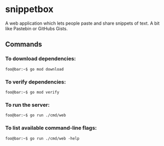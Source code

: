 # snippetbox

A web application which lets people paste and share snippets of text. A bit like Pastebin or GitHubs Gists.

## Commands

### To download dependencies:

```console
foo@bar:~$ go mod download
```

### To verify dependencies:

```console
foo@bar:~$ go mod verify
```

### To run the server:

```console
foo@bar:~$ go run ./cmd/web
```

### To list available command-line flags:

```console
foo@bar:~$ go run ./cmd/web -help
```
